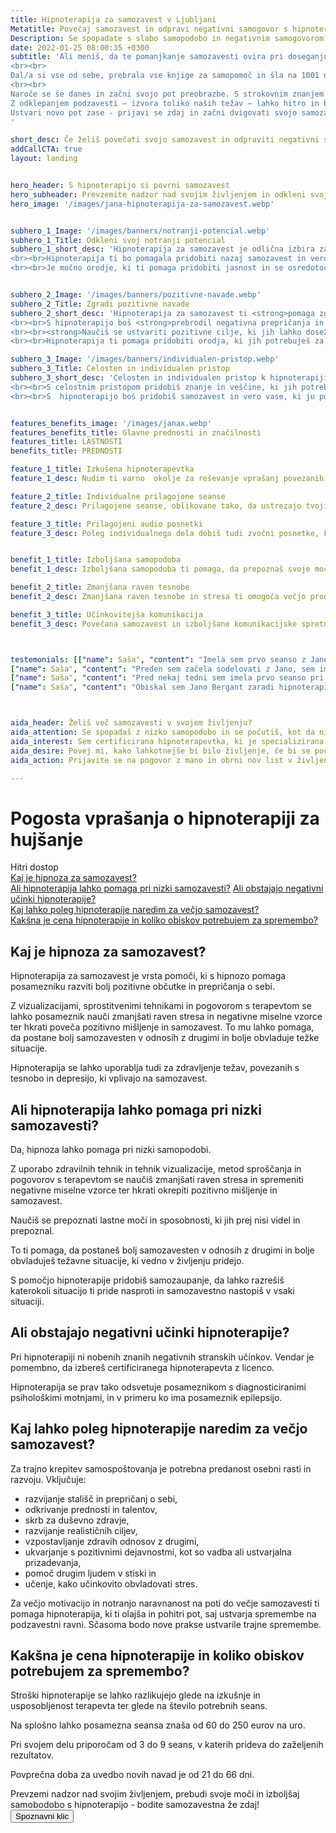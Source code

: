 ```yaml
---
title: Hipnoterapija za samozavest v Ljubljani
Metatitle: Povečaj samozavest in odpravi negativni samogovor s hipnoterapijo.
Description: Se spopadate s slabo samopodobo in negativnim samogovorom? Te daje pomanjkanje motivacije ali osredotočenosti? Jana Bergant ti lahko premagati te težave s hipnoterapijo
date: 2022-01-25 08:00:35 +0300
subtitle: 'Ali meniš, da te pomanjkanje samozavesti ovira pri doseganju želenega uspeha?
<br><br>
Dal/a si vse od sebe, prebrala vse knjige za samopomoč in šla na 1001 delavnico, da bi si pomagala. Toda kljub trudi nobena od teh metod ni bila uspešna pri tem da bi se počutil/a bolj samozavestn/a.
<br><br>
Naroče se še danes in začni svojo pot preobrazbe. S strokovnim znanjem o hipnoterapiji te popeljem na notranje raziskovanje, da skupaj ugotoviva, kaj te ovira pri doseganju ciljev. 
Z odklepanjem podzavesti – izvora toliko naših težav – lahko hitro in brez truda razvijemo trajne spremembe.
Ustvari novo pot zase - prijavi se zdaj in začni dvigovati svojo samozavest in samospoštovanje!
'

short_desc: Če želiš povečati svojo samozavest in odpraviti negativni samogovor, je hipnoterapija pri Jani Bergant idealna rešitev za tebe.
addCallCTA: true
layout: landing


hero_header: S hipnoterapijo si povrni samozavest
hero_subheader: Prevzemite nadzor nad svojim življenjem in odkleni svoj notranji potencial s hipnoterapijo za samozavest
hero_image: '/images/jana-hipnoterapija-za-samozavest.webp' 


subhero_1_Image: '/images/banners/notranji-potencial.webp' 
subhero_1_Title: Odkleni svoj notranji potencial
subhero_1_short_desc: 'Hipnoterapija za samozavest je odlična izbira za tiste, ki želijo ponovno prevzeti nadzor nad svojim življenjem in odkleniti svoj notranji potencial.  
<br><br>Hipnoterapija ti bo pomagala pridobiti nazaj samozavest in vero vase, saj <strong>odpravi globje vzroke, miselne napake ter te nauči učinkovitejših čustvenih odzivov</strong>. 
<br><br>Je močno orodje, ki ti pomaga pridobiti jasnost in se osredotočiti na stvari, ki so najpomembnejše.'


subhero_2_Image: '/images/banners/pozitivne-navade.webp' 
subhero_2_Title: Zgradi pozitivne navade
subhero_2_short_desc: 'Hipnoterapija za samozavest ti <strong>pomaga zgraditi pozitivne navade</strong> in vedenje, ki ti pomagajo pri dolgoročnih spremembah v vašem življenju. 
<br><br>S hipnoterapijo boš <strong>prebrodil negativna prepričanja in negativen samogovor</strong>. 
<br><br><strong>Naučiš se ustvariti pozitivne cilje, ki jih lahko dosežeš.</strong>
<br><br>Hipnoterapija ti pomaga pridobiti orodja, ki jih potrebuješ za doseganje svojih ciljev in doseganje želene ravni samozavesti.'

subhero_3_Image: '/images/banners/individualen-pristop.webp' 
subhero_3_Title: Celosten in individualen pristop
subhero_3_short_desc: 'Celosten in individualen pristop k hipnoterapiji za samozavest se osredotoča na tvoj um, telo in duha. <br><br><strong>Vsaka seansa je prilagojena posamezniku glede na njegove izzive in želje</strong>. 
<br><br>S celostnim pristopom pridobiš znanje in veščine, ki jih potrebujete za dolgotrajne spremembe v svojem življenju. 
<br><br>S  hipnoterapijo boš pridobiš samozavest in vero vase, ki ju potrebuješ za življenje, kakršnega si želiš. Ko sam sebega vidiš in dojemaš drugače, in znaš prepoznati svoje moči, <strong>postanejo spremembe dolgotrajne</strong>.'


features_benefits_image: '/images/janax.webp'
features_benefits_title: Glavne prednosti in značilnosti
features_title: LASTNOSTI
benefits_title: PREDNOSTI

feature_1_title: Izkušena hipnoterapevtka
feature_1_desc: Nudim ti varno  okolje za reševanje vprašanj povezanih s samozavestjo in negativnim samogovorom.

feature_2_title: Individualne prilagojene seanse
feature_2_desc: Prilagojene seanse, oblikovane tako, da ustrezajo tvojim osebnim, specifičnim težavam in potrebam. 

feature_3_title: Prilagojeni audio posnetki 
feature_3_desc: Poleg individualnega dela dobiš tudi zvočni posnetke, ki so prilagojeni in posneti po tvojih osebnih željah in jih lahko poslušaš kadar koli in kjer koli.


benefit_1_title: Izboljšana samopodoba
benefit_1_desc: Izboljšana samopodoba ti pomaga, da prepoznaš svoje moči in sposobnosti. Hkrati pa vodi k večji motivaciji in ambicioznosti pri doseganju poklicnih in osebnih ciljev.

benefit_2_title: Zmanjšana raven tesnobe
benefit_2_desc: Zmanjšana raven tesnobe in stresa ti omogoča večjo produktivnost in boljšo osredotočenost na naloge in manjšo izgubo energije, ki ti uhaja s vrtenjem v strahovih.

benefit_3_title: Učinkovitejša komunikacija
benefit_3_desc: Povečana samozavest in izboljšane komunikacijske spretnosti, ki omogočajo boljše odnose z drugimi ljudmi in samim sabo.



testemonials: [["name": Saša", "content": "Imela sem prvo seanso z Jano Bergant in počutim se fantastično! Prišla sem k njej po pomoč pri samozavesti in počutim se kot nova oseba. Je tako topla in prijazna, da sem se z njo takoj počutila dobro. Toplo jo priporočam vsem, ki razmišljajo o hipnoterapiji.", "image": "https://via.placeholder.com/60x60"], 
["name": Saša", "content": "Preden sem začela sodelovati z Jano, sem imela res velike težave s svojo samozavestjo. Nisem imela pojma, kako bi mi lahko hipnoterapija pomagala, vendar sem zelo vesela, da sem poskusila. Res mi je spremenila življenje. Jana je tako topla in spodbudna oseba in mi je resnično pomagala razumeti, kako lahko s hipnoterapijo okrepim svojo samozavest. Toplo jo priporočam vsem, ki imajo težave s samozavestjo ali samospoštovanjem.", "image": "https://via.placeholder.com/60x60"],["name": Saša", "content": "Včeraj sem imela prvo seanso z Jano Bergant in bilo je neverjetno. Bila sem zelo nervozna in dvomila, da bo hipnoza delovala zame, a Jana je poskrbela, da sem se počutila tako udobno in varno. Sprva sem bila zelo skeptična, vendar se po eni sami seansi počutim veliko bolj samozavestno. Resnično se veselim naslednje seanse in vidim, kako velik napredek lahko še dosežem. Hvala, Jana!", "image": "https://via.placeholder.com/60x60"],
["name": Saša", "content": "Pred nekaj tedni sem imela prvo seanso pri Jani Bergant in bila sem res navdušena. Obiskala sem jo zaradi hipnoterapije za samozavest in v samo eni seansi mi je lahko pomagala, da sem se sprostila in se počutila bolj samozavestno. Vsekakor bi jo priporočila vsem, ki iščejo usposobljenega hipnoterapevta.", "image": "https://via.placeholder.com/60x60"],
["name": Saša", "content": "Obiskal sem Jano Bergant zaradi hipnoterapije za samozavest. Že nekaj časa sem imela težave v službi in res mi je primanjkovalo samozavesti. Jana je bila neverjetna. Z njo sem se počutila tako udobno in varno. Že po nekaj seansah sem opazila veliko razliko v svojem počutju. Zdaj sem veliko bolj samozavestna in v službi mi gre veliko bolje. Hvala, Jana!", "image": "https://via.placeholder.com/60x60"]]



aida_header: Želiš več samozavesti v svojem življenju?
aida_attention: Se spopadaš z nizko samopodobo in se počutiš, kot da nikoli ne narediš nič dovolj dobro?
aida_interest: Sem certificirana hipnoterapevtka, ki je specializirana za pomoč pri izboljšanju samopodobe, samozavesti in samospoštovanja. Uporabljam moč hipnoze, da svojim strankam pomagam razjasniti svoje cilje, prebiti omejujoča prepričanja in ustvariti pozitivne spremembe v svojem življenju. Skupaj razoroživa vsa negativne miselne vzorce, ki te omejujejo.
aida_desire: Povej mi, kako lahkotnejše bi bilo življenje, če bi se počutil/a varno v svoji koži in bi zaupal/a, da imaš vse, kar potrebuješ za uspeh. Z mojo pomočjo in pomočjo hipnoterapije te želje končno postanejo resničnost!
aida_action: Prijavite se na pogovor z mano in obrni nov list v življenju še danes.

---
```




# Pogosta vprašanja o hipnoterapiji za hujšanje

Hitri dostop  
[Kaj je hipnoza za samozavest?](#kajjehipnoterapija)  
[Ali hipnoterapija lahko pomaga pri nizki samozavesti?](#alipomagaprisamozavesti)
[Ali obstajajo negativni učinki hipnoterapije?](#negativniucinki)  
[Kaj lahko poleg hipnoterapije naredim za večjo samozavest?](#kajnaredim)  
[Kakšna je cena hipnoterapije in koliko obiskov potrebujem za spremembo?](#cenainobiski)  


 

<a name="kajjehipnoterapija"></a>
## Kaj je hipnoza za samozavest?
Hipnoterapija za samozavest je vrsta pomoči, ki s hipnozo pomaga posamezniku razviti bolj pozitivne občutke in prepričanja o sebi. 

Z vizualizacijami, sprostitvenimi tehnikami in pogovorom s terapevtom se lahko posameznik nauči zmanjšati raven stresa in negativne miselne vzorce ter hkrati poveča pozitivno mišljenje in samozavest. To mu lahko pomaga, da postane bolj samozavesten v odnosih z drugimi in bolje obvladuje težke situacije. 

Hipnoterapija se lahko uporablja tudi za zdravljenje težav, povezanih s tesnobo in depresijo, ki vplivajo na samozavest.



<a name="alipomagaprisamozavesti"></a>
## Ali hipnoterapija lahko pomaga pri nizki samozavesti?
Da, hipnoza lahko pomaga pri nizki samopodobi. 

Z uporabo zdravilnih tehnik in tehnik vizualizacije, metod sproščanja in pogovorov s terapevtom se naučiš zmanjšati raven stresa in spremeniti negativne miselne vzorce ter hkrati okrepiti pozitivno mišljenje in samozavest. 

Naučiš se prepoznati lastne moči in sposobnosti, ki jih prej nisi videl in prepoznal.

To ti pomaga, da postaneš bolj samozavesten v odnosih z drugimi in bolje obvladuješ težavne situacije, ki vedno v življenju pridejo. 

S pomočjo hipnoterapije pridobiš samozaupanje, da lahko razrešiš katerokoli situacijo ti pride nasproti in samozavestno nastopiš v vsaki situaciji.






<a name="negativniucinki"></a>
## Ali obstajajo negativni učinki hipnoterapije?
Pri hipnoterapiji ni nobenih znanih negativnih stranskih učinkov. Vendar je pomembno, da izbereš certificiranega hipnoterapevta z licenco. 

Hipnoterapija se prav tako odsvetuje posameznikom s diagnosticiranimi psihološkimi motnjami, in v primeru ko ima posameznik epilepsijo. 


<a name="kajnaredim"></a>
## Kaj lahko poleg hipnoterapije naredim za večjo samozavest?
Za trajno krepitev samospoštovanja je potrebna predanost osebni rasti in razvoju. Vključuje:
- razvijanje stališč in prepričanj o sebi, 
- odkrivanje prednosti in talentov, 
- skrb za duševno zdravje, 
- razvijanje realističnih ciljev, 
- vzpostavljanje zdravih odnosov z drugimi, 
- ukvarjanje s pozitivnimi dejavnostmi, kot so vadba ali ustvarjalna prizadevanja, 
- pomoč drugim ljudem v stiski in 
- učenje, kako učinkovito obvladovati stres. 

Za večjo motivacijo in notranjo naravnanost na poti do večje samozavesti ti pomaga hipnoterapija, ki ti olajša in pohitri pot, saj ustvarja spremembe na podzavestni ravni. Sčasoma bodo nove prakse ustvarile trajne spremembe.



<a name="cenainobiski"></a>
## Kakšna je cena hipnoterapije in koliko obiskov potrebujem za spremembo?
Stroški hipnoterapije se lahko razlikujejo glede na izkušnje in usposobljenost terapevta ter glede na število potrebnih seans. 

Na splošno lahko posamezna seansa znaša od 60 do 250 eurov na uro. 

Pri svojem delu priporočam od 3 do 9 seans, v katerih prideva do zaželjenih rezultatov. 

Povprečna doba za uvedbo novih navad je od 21 do 66 dni.





</div>
<div class="final_CTA">
<div class="container">
Prevzemi nadzor nad svojim življenjem, prebudi svoje moči in izboljšaj samobodobo s hipnoterapijo - bodite samozavestna že zdaj!

<div class="article_button">
<form class="form" action="https://calendly.com/hipnoterapija/spoznavniklic" method="GET" target="_blank">
    <button class="button button--middle" type="submit">Spoznavni klic <i class="ion ion-ios-paper-plane"></i></button>
</form>
</div>
</div>